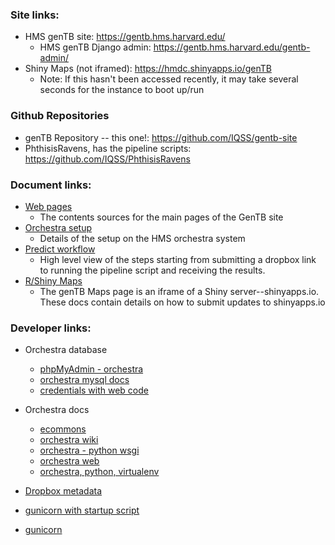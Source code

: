 ### Site links:

  - HMS genTB site: https://gentb.hms.harvard.edu/
    -  HMS genTB Django admin: https://gentb.hms.harvard.edu/gentb-admin/
  - Shiny Maps (not iframed): https://hmdc.shinyapps.io/genTB
     - Note: If this hasn't been accessed recently, it may take several seconds for the instance to boot up/run   

### Github Repositories

  - genTB Repository -- this one!: https://github.com/IQSS/gentb-site
  - PhthisisRavens, has the pipeline scripts: https://github.com/IQSS/PhthisisRavens


### Document links:

  - [Web pages](../README.md)
     - The contents sources for the main pages of the GenTB site
  - [Orchestra setup](ORCHESTRA-SETUP.md)
     - Details of the setup on the HMS orchestra system
  - [Predict workflow](PREDICT-WORKFLOW.md)
     - High level view of the steps starting from submitting a dropbox link to running the pipeline script and receiving the results.
  - [R/Shiny Maps](../shinyapps.io/NOTES-SHINY.md)
     - The genTB Maps page is an iframe of a Shiny server--shinyapps.io.  These docs contain details on how to submit updates to shinyapps.io

### Developer links: 

  - Orchestra database
    - [phpMyAdmin - orchestra](https://orchestra-dbadmin.med.harvard.edu/phpMyAdmin/)
  	- [orchestra mysql docs](https://wiki.med.harvard.edu/Orchestra/MySQLHosting)
  	- [credentials with web code](https://wiki.med.harvard.edu/Orchestra/WebHostingDatabaseCredentials)
  - Orchestra docs
    - [ecommons](https://ecommons.med.harvard.edu/)
    - [orchestra wiki](https://wiki.med.harvard.edu/Orchestra)
    - [orchestra - python wsgi](https://wiki.med.harvard.edu/Orchestra/PythonWSGIHosting#Introduction)
    - [orchestra web](https://wiki.med.harvard.edu/Orchestra/WebHosting)
    - [orchestra, python, virtualenv](https://rc.hms.harvard.edu/training/python/)
  
  - [Dropbox metadata](https://blogs.dropbox.com/developers/2015/08/new-api-endpoint-shared-link-metadata/)
  - [gunicorn with startup script](https://www.digitalocean.com/community/tutorials/how-to-serve-flask-applications-with-gunicorn-and-nginx-on-ubuntu-14-04)
  - [gunicorn](https://gunicorn-docs.readthedocs.org/en/19.3/)
  
    
